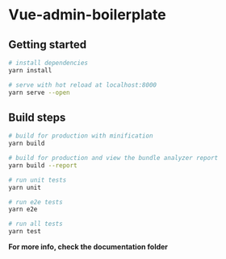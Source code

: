 # Vue-admin-boilerplate

## Getting started

``` bash
# install dependencies
yarn install

# serve with hot reload at localhost:8000
yarn serve --open
```

## Build steps

``` bash
# build for production with minification
yarn build

# build for production and view the bundle analyzer report
yarn build --report

# run unit tests
yarn unit

# run e2e tests
yarn e2e

# run all tests
yarn test
```

**For more info, check the documentation folder**